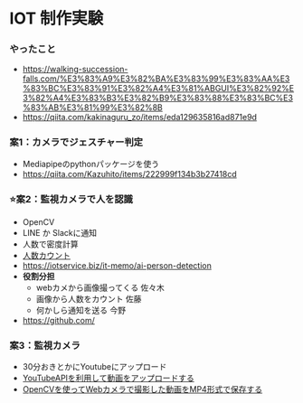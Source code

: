 # IOT 制作実験
### やったこと
- https://walking-succession-falls.com/%E3%83%A9%E3%82%BA%E3%83%99%E3%83%AA%E3%83%BC%E3%83%91%E3%82%A4%E3%81%ABGUI%E3%82%92%E3%82%A4%E3%83%B3%E3%82%B9%E3%83%88%E3%83%BC%E3%83%AB%E3%81%99%E3%82%8B
- https://qiita.com/kakinaguru_zo/items/eda129635816ad871e9d


### 案1：カメラでジェスチャー判定
- Mediapipeのpythonパッケージを使う
- https://qiita.com/Kazuhito/items/222999f134b3b27418cd

### ⭐️案2：監視カメラで人を認識
- OpenCV
- LINE か Slackに通知
- 人数で密度計算
- [人数カウント](https://iotservice.biz/it-memo/ai-person-detection)
- https://iotservice.biz/it-memo/ai-person-detection
- **役割分担**
    - webカメから画像撮ってくる 佐々木
    - 画像から人数をカウント 佐藤
    - 何かしら通知を送る 今野
- https://github.com/
### 案3：監視カメラ
- 30分おきとかにYoutubeにアップロード
- [YouTubeAPIを利用して動画をアップロードする](https://qiita.com/ny7760/items/5a728fd9e7b40588237c)
- [OpenCVを使ってWebカメラで撮影した動画をMP4形式で保存する](https://chusotsu-program.com/opencv-videocapture/)
